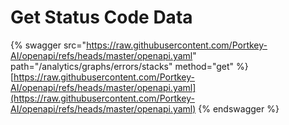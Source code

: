 # Get Status Code Data

{% swagger src="https://raw.githubusercontent.com/Portkey-AI/openapi/refs/heads/master/openapi.yaml" path="/analytics/graphs/errors/stacks" method="get" %}
[https://raw.githubusercontent.com/Portkey-AI/openapi/refs/heads/master/openapi.yaml](https://raw.githubusercontent.com/Portkey-AI/openapi/refs/heads/master/openapi.yaml)
{% endswagger %}
